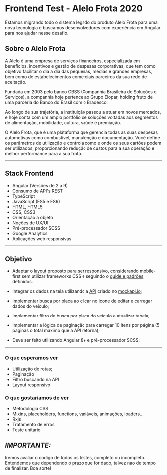 # Frontend Test - Alelo Frota 2020

Estamos migrando todo o sistema legado do produto Alelo Frota para uma nova tecnologia e buscamos desenvolvedores com experiência em Angular para nos ajudar nesse desafio.

## Sobre o Alelo Frota

A Alelo é uma empresa de serviços financeiros, especializada em benefícios, incentivos e gestão de despesas corporativas, que tem como objetivo facilitar o dia a dia das pequenas, médias e grandes empresas, bem como de estabelecimentos comerciais parceiros da sua rede de aceitação.
 
Fundada em 2003 pelo banco CBSS (Companhia Brasileira de Soluções e Serviços), a companhia hoje pertence ao Grupo Elopar, holding fruto de uma parceria do Banco do Brasil com o Bradesco. 
 
Ao longo de sua trajetória, a instituição passou a atuar em novos mercados, e hoje conta com um amplo portfólio de soluções voltadas aos segmentos de alimentação, mobilidade, cultura, saúde e premiação.
 
O Alelo Frota, que é uma plataforma que gerencia todas as suas despesas automotivas como combustível, manutenção e documentação. Você define os parâmetros de utilização e controla como e onde os seus cartões podem ser utilizados, proporcionando redução de custos para a sua operação e melhor performance para a sua frota.

---

## Stack Frontend

- Angular (Versões de 2 a 9)
- Consumo de API's REST
- TypeScript
- JavaScript (ES5 e ES6)
- HTML, HTML5
- CSS, CSS3
- Orientação a objeto
- Noções de UX/UI
- Pré-processador SCSS
- Google Analytics
- Aplicações web responsivas

---

## Objetivo

- Adaptar o [layout](./LAYOUT.md) proposto para ser responsivo, considerando mobile-first sem utilizar frameworks CSS e seguindo o [guide e padrões](./GUIDE.md) definidos.

- Integrar os dados na tela utilizando a [API](./ENDPOINT.md) criado no [mockapi.io](https://5eb9ba733f97140016992030.mockapi.io/vehicle);

- Implementar busca por placa ao clicar no icone de editar e carregar dados do veiculo;
- Implementar filtro de busca por placa do veículo e atualizar tabela;
- Implementar a lógica de paginação para carregar 10 itens por página (5 paginas o total maximo que a API retorna);
- Deve ser feito utilizando Angular 8+ e pré-processador SCSS;

---


### O que esperamos ver

- Utilização de rotas;
- Paginação
- Filtro buscando na API
- Layout responsivo


### O que gostariamos de ver

- Metodologia CSS
- Mixins, placeholders, functions, variáveis, animações, loaders...
- Rxjs
- Tratamento de erros
- Teste unitário

## ***IMPORTANTE:*** 
Iremos avaliar o codigo de todos os testes, completo ou incompleto. Entendemos que dependendo o prazo que for dado, talvez nao de tempo de finalizar. Boa sorte!
